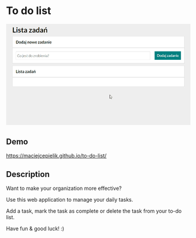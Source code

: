 # To do list

![demo](https://raw.githubusercontent.com/maciejcepielik/to-do-list/c803860fc0609f2e314b7503060cf9e00e4cca6e/images/demo.gif)

## Demo

https://maciejcepielik.github.io/to-do-list/

## Description

Want to make your organization more effective?

Use this web application to manage your daily tasks.

Add a task, mark the task as complete or delete the task from your to-do list.

Have fun & good  luck! :)
